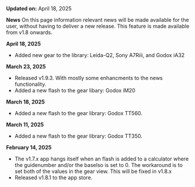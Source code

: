 **Updated on:** April 18, 2025

**News**
On this page information relevant news will be made available for the user, without having to deliver a new release. This feature is made available from v1.8 onwards.

**April 18, 2025**
* Added new gear to the library: Leida-Q2, Sony A7Riii, and Godox iA32 

**March 23, 2025**
* Released v1.9.3. With mostly some enhancments to the news functionality.
* Added a new flash to the gear libary: Godox iM20

**March 18, 2025**
* Added a new flash to the gear library: Godox TT560.

**March 11, 2025**
* Added a new flash to the gear library: Godox TT350.

**February 14, 2025**
* The v1.7.x app hangs itself when an flash is added to a calculator where the guidenumber and/or the baseIso is set to 0. The workaround is to set both of the values in the gear view. This will be fixed in v1.8.x
* Released v1.8.1 to the app store.